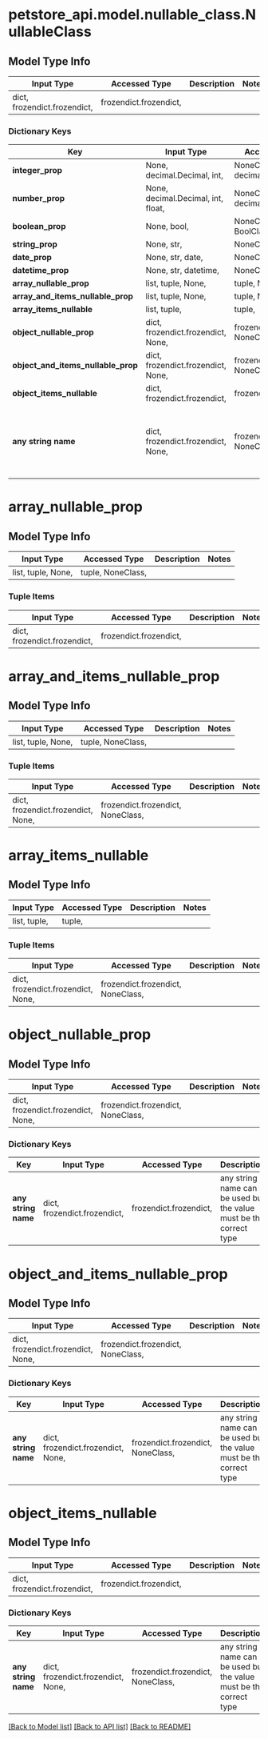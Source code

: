 # petstore_api.model.nullable_class.NullableClass

## Model Type Info
Input Type | Accessed Type | Description | Notes
------------ | ------------- | ------------- | -------------
dict, frozendict.frozendict,  | frozendict.frozendict,  |  | 

### Dictionary Keys
Key | Input Type | Accessed Type | Description | Notes
------------ | ------------- | ------------- | ------------- | -------------
**integer_prop** | None, decimal.Decimal, int,  | NoneClass, decimal.Decimal,  |  | [optional] 
**number_prop** | None, decimal.Decimal, int, float,  | NoneClass, decimal.Decimal,  |  | [optional] 
**boolean_prop** | None, bool,  | NoneClass, BoolClass,  |  | [optional] 
**string_prop** | None, str,  | NoneClass, str,  |  | [optional] 
**date_prop** | None, str, date,  | NoneClass, str,  |  | [optional] 
**datetime_prop** | None, str, datetime,  | NoneClass, str,  |  | [optional] 
**array_nullable_prop** | list, tuple, None,  | tuple, NoneClass,  |  | [optional] 
**array_and_items_nullable_prop** | list, tuple, None,  | tuple, NoneClass,  |  | [optional] 
**array_items_nullable** | list, tuple,  | tuple,  |  | [optional] 
**object_nullable_prop** | dict, frozendict.frozendict, None,  | frozendict.frozendict, NoneClass,  |  | [optional] 
**object_and_items_nullable_prop** | dict, frozendict.frozendict, None,  | frozendict.frozendict, NoneClass,  |  | [optional] 
**object_items_nullable** | dict, frozendict.frozendict,  | frozendict.frozendict,  |  | [optional] 
**any string name** | dict, frozendict.frozendict, None,  | frozendict.frozendict, NoneClass,  | any string name can be used but the value must be the correct type | [optional] 

# array_nullable_prop

## Model Type Info
Input Type | Accessed Type | Description | Notes
------------ | ------------- | ------------- | -------------
list, tuple, None,  | tuple, NoneClass,  |  | 

### Tuple Items
Input Type | Accessed Type | Description | Notes
------------- | ------------- | ------------- | -------------
dict, frozendict.frozendict,  | frozendict.frozendict,  |  | 

# array_and_items_nullable_prop

## Model Type Info
Input Type | Accessed Type | Description | Notes
------------ | ------------- | ------------- | -------------
list, tuple, None,  | tuple, NoneClass,  |  | 

### Tuple Items
Input Type | Accessed Type | Description | Notes
------------- | ------------- | ------------- | -------------
dict, frozendict.frozendict, None,  | frozendict.frozendict, NoneClass,  |  | 

# array_items_nullable

## Model Type Info
Input Type | Accessed Type | Description | Notes
------------ | ------------- | ------------- | -------------
list, tuple,  | tuple,  |  | 

### Tuple Items
Input Type | Accessed Type | Description | Notes
------------- | ------------- | ------------- | -------------
dict, frozendict.frozendict, None,  | frozendict.frozendict, NoneClass,  |  | 

# object_nullable_prop

## Model Type Info
Input Type | Accessed Type | Description | Notes
------------ | ------------- | ------------- | -------------
dict, frozendict.frozendict, None,  | frozendict.frozendict, NoneClass,  |  | 

### Dictionary Keys
Key | Input Type | Accessed Type | Description | Notes
------------ | ------------- | ------------- | ------------- | -------------
**any string name** | dict, frozendict.frozendict,  | frozendict.frozendict,  | any string name can be used but the value must be the correct type | [optional] 

# object_and_items_nullable_prop

## Model Type Info
Input Type | Accessed Type | Description | Notes
------------ | ------------- | ------------- | -------------
dict, frozendict.frozendict, None,  | frozendict.frozendict, NoneClass,  |  | 

### Dictionary Keys
Key | Input Type | Accessed Type | Description | Notes
------------ | ------------- | ------------- | ------------- | -------------
**any string name** | dict, frozendict.frozendict, None,  | frozendict.frozendict, NoneClass,  | any string name can be used but the value must be the correct type | [optional] 

# object_items_nullable

## Model Type Info
Input Type | Accessed Type | Description | Notes
------------ | ------------- | ------------- | -------------
dict, frozendict.frozendict,  | frozendict.frozendict,  |  | 

### Dictionary Keys
Key | Input Type | Accessed Type | Description | Notes
------------ | ------------- | ------------- | ------------- | -------------
**any string name** | dict, frozendict.frozendict, None,  | frozendict.frozendict, NoneClass,  | any string name can be used but the value must be the correct type | [optional] 

[[Back to Model list]](../../README.md#documentation-for-models) [[Back to API list]](../../README.md#documentation-for-api-endpoints) [[Back to README]](../../README.md)

